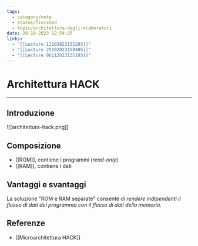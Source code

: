 ```yaml
---
tags:
  - category/note
  - status/finished
  - topic/architettura-degli-elaboratori
date: 28-10-2023 12:54:25
links:
  - "[[Lecture 11102023151203]]"
  - "[[Lecture 25102023150405]]"
  - "[[Lecture 06112023131103]]"
---
```

# Architettura HACK
---
## Introduzione
![[architettura-hack.png]]

## Composizione
- [[ROM]], contiene i programmi (_read-only_)
- [[RAM]], contiene i dati

## Vantaggi e svantaggi
La soluzione "ROM e RAM separate" consente di _rendere indipendenti il flusso di dati del programma con il flusso di dati della memoria_.

## Referenze
- [[Microarchitettura HACK]]